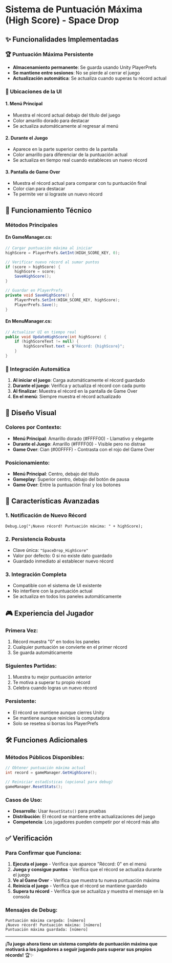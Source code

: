 # Sistema de Puntuación Máxima (High Score) - Space Drop

## ✨ Funcionalidades Implementadas

### 🏆 Puntuación Máxima Persistente
- **Almacenamiento permanente**: Se guarda usando Unity PlayerPrefs
- **Se mantiene entre sesiones**: No se pierde al cerrar el juego
- **Actualización automática**: Se actualiza cuando superas tu récord actual

### 📍 Ubicaciones de la UI

#### 1. **Menú Principal**
- Muestra el récord actual debajo del título del juego
- Color amarillo dorado para destacar
- Se actualiza automáticamente al regresar al menú

#### 2. **Durante el Juego**
- Aparece en la parte superior centro de la pantalla
- Color amarillo para diferenciar de la puntuación actual
- Se actualiza en tiempo real cuando estableces un nuevo récord

#### 3. **Pantalla de Game Over**
- Muestra el récord actual para comparar con tu puntuación final
- Color cian para destacar
- Te permite ver si lograste un nuevo récord

## 🔧 Funcionamiento Técnico

### Métodos Principales

#### En GameManager.cs:
```csharp
// Cargar puntuación máxima al iniciar
highScore = PlayerPrefs.GetInt(HIGH_SCORE_KEY, 0);

// Verificar nuevo récord al sumar puntos  
if (score > highScore) {
    highScore = score;
    SaveHighScore();
}

// Guardar en PlayerPrefs
private void SaveHighScore() {
    PlayerPrefs.SetInt(HIGH_SCORE_KEY, highScore);
    PlayerPrefs.Save();
}
```

#### En MenuManager.cs:
```csharp
// Actualizar UI en tiempo real
public void UpdateHighScore(int highScore) {
    if (highScoreText != null) {
        highScoreText.text = $"Récord: {highScore}";
    }
}
```

### 🎯 Integración Automática

1. **Al iniciar el juego**: Carga automáticamente el récord guardado
2. **Durante el juego**: Verifica y actualiza el récord con cada punto
3. **Al finalizar**: Muestra el récord en la pantalla de Game Over
4. **En el menú**: Siempre muestra el récord actualizado

## 🎨 Diseño Visual

### Colores por Contexto:
- **Menú Principal**: Amarillo dorado (#FFFF00) - Llamativo y elegante  
- **Durante el Juego**: Amarillo (#FFFF00) - Visible pero no distrae
- **Game Over**: Cian (#00FFFF) - Contrasta con el rojo del Game Over

### Posicionamiento:
- **Menú Principal**: Centro, debajo del título
- **Gameplay**: Superior centro, debajo del botón de pausa
- **Game Over**: Entre la puntuación final y los botones

## 🚀 Características Avanzadas

### 1. **Notificación de Nuevo Récord**
```
Debug.Log("¡Nuevo récord! Puntuación máxima: " + highScore);
```

### 2. **Persistencia Robusta**
- Clave única: `"SpaceDrop_HighScore"`
- Valor por defecto: 0 si no existe dato guardado
- Guardado inmediato al establecer nuevo récord

### 3. **Integración Completa**
- Compatible con el sistema de UI existente
- No interfiere con la puntuación actual
- Se actualiza en todos los paneles automáticamente

## 🎮 Experiencia del Jugador

### Primera Vez:
1. Récord muestra "0" en todos los paneles
2. Cualquier puntuación se convierte en el primer récord
3. Se guarda automáticamente

### Siguientes Partidas:
1. Muestra tu mejor puntuación anterior
2. Te motiva a superar tu propio récord
3. Celebra cuando logras un nuevo récord

### Persistente:
- El récord se mantiene aunque cierres Unity
- Se mantiene aunque reinicies la computadora
- Solo se resetea si borras los PlayerPrefs

## 🛠️ Funciones Adicionales

### Métodos Públicos Disponibles:
```csharp
// Obtener puntuación máxima actual
int record = gameManager.GetHighScore();

// Reiniciar estadísticas (opcional para debug)
gameManager.ResetStats();
```

### Casos de Uso:
- **Desarrollo**: Usar `ResetStats()` para pruebas
- **Distribución**: El récord se mantiene entre actualizaciones del juego
- **Competencia**: Los jugadores pueden competir por el récord más alto

## ✅ Verificación

### Para Confirmar que Funciona:
1. **Ejecuta el juego** - Verifica que aparece "Récord: 0" en el menú
2. **Juega y consigue puntos** - Verifica que el récord se actualiza durante el juego
3. **Ve al Game Over** - Verifica que muestra tu nueva puntuación máxima
4. **Reinicia el juego** - Verifica que el récord se mantiene guardado
5. **Supera tu récord** - Verifica que se actualiza y muestra el mensaje en la consola

### Mensajes de Debug:
```
Puntuación máxima cargada: [número]
¡Nuevo récord! Puntuación máxima: [número]  
Puntuación máxima guardada: [número]
```

---

**¡Tu juego ahora tiene un sistema completo de puntuación máxima que motivará a los jugadores a seguir jugando para superar sus propios récords!** 🏆✨
